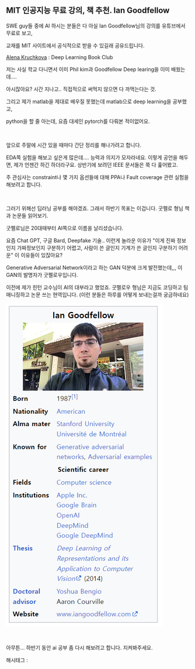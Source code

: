 ## MIT 인공지능 무료 강의, 책 추천. Ian Goodfellow

SWE guy들 중에 AI 하시는 분들은 다 아실 Ian Goodfellow님의 강의를 유튜브에서 무료로 보고,

교재를 MIT 사이트에서 공식적으로 받을 수 있길래 공유드립니다.

[Alena Kruchkova](https://www.youtube.com/@AlenaKruchkova/videos) : Deep Learning Book Club

저는 사실 학교 다니면서 이미 Phil kim과 Goodfellow Deep learing을 이미 배웠는데....

아시잖아요? 시간 지나고.. 직접적으로 써먹지 않으면 다 까먹는다는 것.

그리고 제가 matlab을 제대로 배우질 못했는데 matlab으로 deep learning을 공부했고,

python을 할 줄 아는데, 요즘 대세인 pytorch를 다뤄본 적이없어요.

​

앞으로 주말에 시간 있을 때마다 간단 정리를 해나가려고 합니다.

EDA쪽 실험을 해보고 싶은게 많은데.... 능력과 의지가 모자라네요. 이렇게 공언을 해두면, 제가 언젠간 하긴 하더라구요. 상반기에 보려던 IEEE 문서들은 쭉 다 훑어봤고.

주 관심사는 constraint나 몇 가지 옵션들에 대해 PPA나 Fault coverage 관련 실험을 해보려고 합니다.

​

그러기 위해선 딥러닝 공부를 해야겠죠. 그래서 하반기 목표는 이겁니다. 굿펠로 형님 책과 논문들 읽어보기.

굿펠로님은 20대때부터 AI쪽으로 이름을 날리셨습니다.

요즘 Chat GPT, 구글 Bard, Deepfake 기술.. 이런게 놀라운 이유가 "이게 진짜 정보인지 가짜정보인지 구분하기 어렵고, 사람이 쓴 글인지 기계가 쓴 글인지 구분하기 어려운" 이 이유들이 있잖아요? 

Generative Adversarial Network이라고 하는 GAN 덕분에 크게 발전했는데,,, 이 GAN의 발명자가 굿펠로우입니다.

이전에 제가 힌턴 교수님이 AI의 대부라고 했었죠. 굿펠로우 형님은 지금도 코딩하고 팀 매니징하고 논문 쓰는 현역입니다. (이런 분들은 하루를 어떻게 보내는걸까 궁금하네요)

![2](./asset/2.png)

​

아무튼... 하반기 동안 ai 공부 좀 다시 해보려고 합니다. 지켜봐주세요.

 해시태그 : 